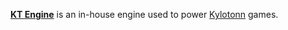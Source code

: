 [**KT Engine**](https://kylotonn.com/en/technology/) is an in-house engine used to power [Kylotonn](https://kylotonn.com/en/) games.